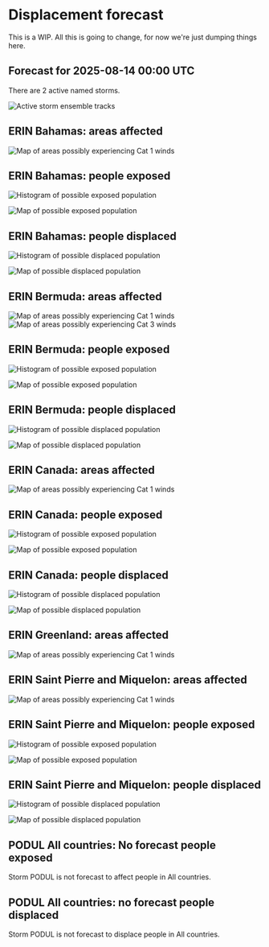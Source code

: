 # Displacement forecast

This is a WIP. All this is going to change, for now we're just dumping things here.
## Forecast for 2025-08-14 00:00 UTC

There are 2 active named storms.

![Active storm ensemble tracks](ECMWF_TC_tracks_20250814000000.png)

## ERIN Bahamas: areas affected

![Map of areas possibly experiencing Cat 1 winds](impact-map_TC_ECMWF_ens_ERIN_2025-08-14_00UTC_BHS_cat1.png)
## ERIN Bahamas: people exposed

![Histogram of possible exposed population](impact-histogram_TC_ECMWF_ens_ERIN_2025-08-14_00UTC_BHS_exposed.png)

![Map of possible exposed population](impact-map_TC_ECMWF_ens_ERIN_2025-08-14_00UTC_BHS_exposed.png)

## ERIN Bahamas: people displaced

![Histogram of possible displaced population](impact-histogram_TC_ECMWF_ens_ERIN_2025-08-14_00UTC_BHS_displaced.png)

![Map of possible displaced population](impact-map_TC_ECMWF_ens_ERIN_2025-08-14_00UTC_BHS_displaced.png)

## ERIN Bermuda: areas affected

![Map of areas possibly experiencing Cat 1 winds](impact-map_TC_ECMWF_ens_ERIN_2025-08-14_00UTC_BMU_cat1.png)
![Map of areas possibly experiencing Cat 3 winds](impact-map_TC_ECMWF_ens_ERIN_2025-08-14_00UTC_BMU_cat3.png)


## ERIN Bermuda: people exposed

![Histogram of possible exposed population](impact-histogram_TC_ECMWF_ens_ERIN_2025-08-14_00UTC_BMU_exposed.png)

![Map of possible exposed population](impact-map_TC_ECMWF_ens_ERIN_2025-08-14_00UTC_BMU_exposed.png)

## ERIN Bermuda: people displaced

![Histogram of possible displaced population](impact-histogram_TC_ECMWF_ens_ERIN_2025-08-14_00UTC_BMU_displaced.png)

![Map of possible displaced population](impact-map_TC_ECMWF_ens_ERIN_2025-08-14_00UTC_BMU_displaced.png)

## ERIN Canada: areas affected

![Map of areas possibly experiencing Cat 1 winds](impact-map_TC_ECMWF_ens_ERIN_2025-08-14_00UTC_CAN_cat1.png)
## ERIN Canada: people exposed

![Histogram of possible exposed population](impact-histogram_TC_ECMWF_ens_ERIN_2025-08-14_00UTC_CAN_exposed.png)

![Map of possible exposed population](impact-map_TC_ECMWF_ens_ERIN_2025-08-14_00UTC_CAN_exposed.png)

## ERIN Canada: people displaced

![Histogram of possible displaced population](impact-histogram_TC_ECMWF_ens_ERIN_2025-08-14_00UTC_CAN_displaced.png)

![Map of possible displaced population](impact-map_TC_ECMWF_ens_ERIN_2025-08-14_00UTC_CAN_displaced.png)

## ERIN Greenland: areas affected

![Map of areas possibly experiencing Cat 1 winds](impact-map_TC_ECMWF_ens_ERIN_2025-08-14_00UTC_GRL_cat1.png)
## ERIN Saint Pierre and Miquelon: areas affected

![Map of areas possibly experiencing Cat 1 winds](impact-map_TC_ECMWF_ens_ERIN_2025-08-14_00UTC_SPM_cat1.png)
## ERIN Saint Pierre and Miquelon: people exposed

![Histogram of possible exposed population](impact-histogram_TC_ECMWF_ens_ERIN_2025-08-14_00UTC_SPM_exposed.png)

![Map of possible exposed population](impact-map_TC_ECMWF_ens_ERIN_2025-08-14_00UTC_SPM_exposed.png)

## ERIN Saint Pierre and Miquelon: people displaced

![Histogram of possible displaced population](impact-histogram_TC_ECMWF_ens_ERIN_2025-08-14_00UTC_SPM_displaced.png)

![Map of possible displaced population](impact-map_TC_ECMWF_ens_ERIN_2025-08-14_00UTC_SPM_displaced.png)

## PODUL All countries: No forecast people exposed

Storm PODUL is not forecast to affect people in All countries.

## PODUL All countries: no forecast people displaced

Storm PODUL is not forecast to displace people in All countries.

